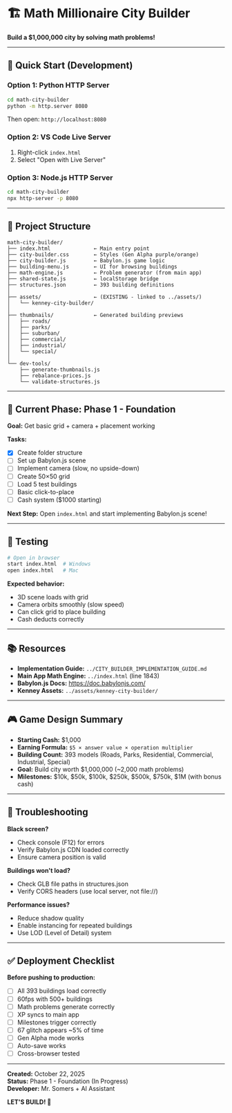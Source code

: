 # 🏗️ Math Millionaire City Builder

**Build a $1,000,000 city by solving math problems!**

---

## 🚀 Quick Start (Development)

### Option 1: Python HTTP Server
```bash
cd math-city-builder
python -m http.server 8080
```
Then open: `http://localhost:8080`

### Option 2: VS Code Live Server
1. Right-click `index.html`
2. Select "Open with Live Server"

### Option 3: Node.js HTTP Server
```bash
cd math-city-builder
npx http-server -p 8080
```

---

## 📁 Project Structure

```
math-city-builder/
├── index.html              ← Main entry point
├── city-builder.css        ← Styles (Gen Alpha purple/orange)
├── city-builder.js         ← Babylon.js game logic
├── building-menu.js        ← UI for browsing buildings
├── math-engine.js          ← Problem generator (from main app)
├── shared-state.js         ← localStorage bridge
├── structures.json         ← 393 building definitions
│
├── assets/                 ← (EXISTING - linked to ../assets/)
│   └── kenney-city-builder/
│
├── thumbnails/             ← Generated building previews
│   ├── roads/
│   ├── parks/
│   ├── suburban/
│   ├── commercial/
│   ├── industrial/
│   └── special/
│
└── dev-tools/
    ├── generate-thumbnails.js
    ├── rebalance-prices.js
    └── validate-structures.js
```

---

## 🎯 Current Phase: **Phase 1 - Foundation**

**Goal:** Get basic grid + camera + placement working

**Tasks:**
- [x] Create folder structure
- [ ] Set up Babylon.js scene
- [ ] Implement camera (slow, no upside-down)
- [ ] Create 50×50 grid
- [ ] Load 5 test buildings
- [ ] Basic click-to-place
- [ ] Cash system ($1000 starting)

**Next Step:** Open `index.html` and start implementing Babylon.js scene!

---

## 🧪 Testing

```bash
# Open in browser
start index.html  # Windows
open index.html   # Mac
```

**Expected behavior:**
- 3D scene loads with grid
- Camera orbits smoothly (slow speed)
- Can click grid to place building
- Cash deducts correctly

---

## 📚 Resources

- **Implementation Guide:** `../CITY_BUILDER_IMPLEMENTATION_GUIDE.md`
- **Main App Math Engine:** `../index.html` (line 1843)
- **Babylon.js Docs:** https://doc.babylonjs.com/
- **Kenney Assets:** `../assets/kenney-city-builder/`

---

## 🎮 Game Design Summary

- **Starting Cash:** $1,000
- **Earning Formula:** `$5 × answer value × operation multiplier`
- **Building Count:** 393 models (Roads, Parks, Residential, Commercial, Industrial, Special)
- **Goal:** Build city worth $1,000,000 (~2,000 math problems)
- **Milestones:** $10k, $50k, $100k, $250k, $500k, $750k, $1M (with bonus cash)

---

## 🐛 Troubleshooting

**Black screen?**
- Check console (F12) for errors
- Verify Babylon.js CDN loaded correctly
- Ensure camera position is valid

**Buildings won't load?**
- Check GLB file paths in structures.json
- Verify CORS headers (use local server, not file://)

**Performance issues?**
- Reduce shadow quality
- Enable instancing for repeated buildings
- Use LOD (Level of Detail) system

---

## ✅ Deployment Checklist

**Before pushing to production:**
- [ ] All 393 buildings load correctly
- [ ] 60fps with 500+ buildings
- [ ] Math problems generate correctly
- [ ] XP syncs to main app
- [ ] Milestones trigger correctly
- [ ] 67 glitch appears ~5% of time
- [ ] Gen Alpha mode works
- [ ] Auto-save works
- [ ] Cross-browser tested

---

**Created:** October 22, 2025  
**Status:** Phase 1 - Foundation (In Progress)  
**Developer:** Mr. Somers + AI Assistant  

**LET'S BUILD! 🚀**
